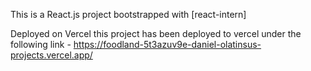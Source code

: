 This is a React.js project bootstrapped with [react-intern]

Deployed on Vercel
this project has been deployed to vercel under the following link - https://foodland-5t3azuv9e-daniel-olatinsus-projects.vercel.app/

